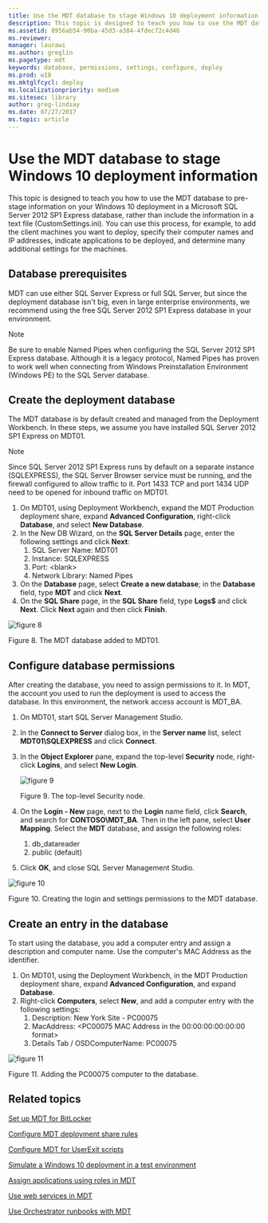 ```yaml
---
title: Use the MDT database to stage Windows 10 deployment information (Windows 10)
description: This topic is designed to teach you how to use the MDT database to pre-stage information on your Windows 10 deployment in a Microsoft SQL Server 2012 SP1 Express database, rather than include the information in a text file (CustomSettings.ini).
ms.assetid: 8956ab54-90ba-45d3-a384-4fdec72c4d46
ms.reviewer: 
manager: laurawi
ms.author: greglin
ms.pagetype: mdt
keywords: database, permissions, settings, configure, deploy
ms.prod: w10
ms.mktglfcycl: deploy
ms.localizationpriority: medium
ms.sitesec: library
author: greg-lindsay
ms.date: 07/27/2017
ms.topic: article
---
```


# Use the MDT database to stage Windows 10 deployment information

This topic is designed to teach you how to use the MDT database to pre-stage information on your Windows 10 deployment in a Microsoft SQL Server 2012 SP1 Express database, rather than include the information in a text file (CustomSettings.ini). You can use this process, for example, to add the client machines you want to deploy, specify their computer names and IP addresses, indicate applications to be deployed, and determine many additional settings for the machines.

## <a href="" id="sec01"></a>Database prerequisites

MDT can use either SQL Server Express or full SQL Server, but since the deployment database isn't big, even in large enterprise environments, we recommend using the free SQL Server 2012 SP1 Express database in your environment.

>[!NOTE]
>Be sure to enable Named Pipes when configuring the SQL Server 2012 SP1 Express database. Although it is a legacy protocol, Named Pipes has proven to work well when connecting from Windows Preinstallation Environment (Windows PE) to the SQL Server database.
 
## <a href="" id="sec02"></a>Create the deployment database

The MDT database is by default created and managed from the Deployment Workbench. In these steps, we assume you have installed SQL Server 2012 SP1 Express on MDT01.

>[!NOTE]
>Since SQL Server 2012 SP1 Express runs by default on a separate instance (SQLEXPRESS), the SQL Server Browser service must be running, and the firewall configured to allow traffic to it. Port 1433 TCP and port 1434 UDP need to be opened for inbound traffic on MDT01.
 
1.  On MDT01, using Deployment Workbench, expand the MDT Production deployment share, expand **Advanced Configuration**, right-click **Database**, and select **New Database**.
2.  In the New DB Wizard, on the **SQL Server Details** page, enter the following settings and click **Next**:
    1.  SQL Server Name: MDT01
    2.  Instance: SQLEXPRESS
    3.  Port: &lt;blank&gt;
    4.  Network Library: Named Pipes
3.  On the **Database** page, select **Create a new database**; in the **Database** field, type **MDT** and click **Next**.
4.  On the **SQL Share** page, in the **SQL Share** field, type **Logs$** and click **Next**. Click **Next** again and then click **Finish**.

![figure 8](../images/mdt-09-fig08.png)

Figure 8. The MDT database added to MDT01.

## <a href="" id="sec03"></a>Configure database permissions

After creating the database, you need to assign permissions to it. In MDT, the account you used to run the deployment is used to access the database. In this environment, the network access account is MDT\_BA.
1.  On MDT01, start SQL Server Management Studio.
2.  In the **Connect to Server** dialog box, in the **Server name** list, select **MDT01\\SQLEXPRESS** and click **Connect**.
3.  In the **Object Explorer** pane, expand the top-level **Security** node, right-click **Logins**, and select **New Login**.

    ![figure 9](../images/mdt-09-fig09.png)

    Figure 9. The top-level Security node.

4.  On the **Login - New** page, next to the **Login** name field, click **Search**, and search for **CONTOSO\\MDT\_BA**. Then in the left pane, select **User Mapping**. Select the **MDT** database, and assign the following roles:
    1.  db\_datareader
    2.  public (default)
5.  Click **OK**, and close SQL Server Management Studio.

![figure 10](../images/mdt-09-fig10.png)

Figure 10. Creating the login and settings permissions to the MDT database.

## <a href="" id="sec04"></a>Create an entry in the database

To start using the database, you add a computer entry and assign a description and computer name. Use the computer's MAC Address as the identifier.
1.  On MDT01, using the Deployment Workbench, in the MDT Production deployment share, expand **Advanced Configuration**, and expand **Database**.
2.  Right-click **Computers**, select **New**, and add a computer entry with the following settings:
    1.  Description: New York Site - PC00075
    2.  MacAddress: &lt;PC00075 MAC Address in the 00:00:00:00:00:00 format&gt;
    3.  Details Tab / OSDComputerName: PC00075

![figure 11](../images/mdt-09-fig11.png)

Figure 11. Adding the PC00075 computer to the database.

## Related topics

[Set up MDT for BitLocker](set-up-mdt-for-bitlocker.md)

[Configure MDT deployment share rules](configure-mdt-deployment-share-rules.md)

[Configure MDT for UserExit scripts](configure-mdt-for-userexit-scripts.md)

[Simulate a Windows 10 deployment in a test environment](simulate-a-windows-10-deployment-in-a-test-environment.md)

[Assign applications using roles in MDT](assign-applications-using-roles-in-mdt.md)

[Use web services in MDT](use-web-services-in-mdt.md)

[Use Orchestrator runbooks with MDT](use-orchestrator-runbooks-with-mdt.md)
